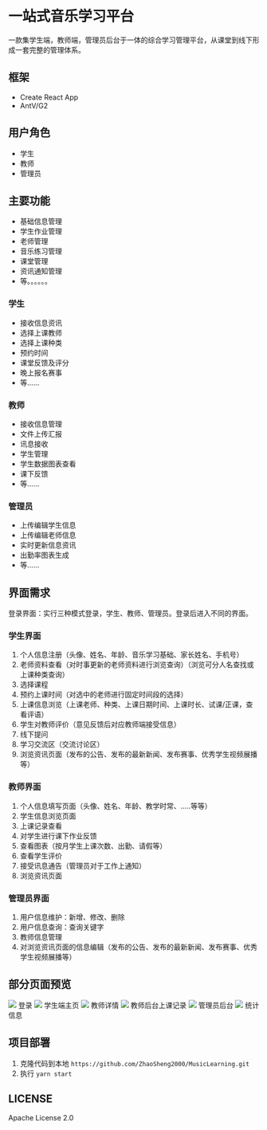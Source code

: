 # 一站式音乐学习平台

一款集学生端，教师端，管理员后台于一体的综合学习管理平台，从课堂到线下形成一套完整的管理体系。

## 框架
- Create React App
- AntV/G2

## 用户角色
- 学生
- 教师
- 管理员

## 主要功能
- 基础信息管理
- 学生作业管理
- 老师管理
- 音乐练习管理
- 课堂管理
- 资讯通知管理
- 等。。。。。。

### 学生
- 接收信息资讯
- 选择上课教师
- 选择上课种类
- 预约时间
- 课堂反馈及评分
- 晚上报名赛事
- 等...... 

### 教师
- 接收信息管理
- 文件上传汇报
- 讯息接收
- 学生管理
- 学生数据图表查看
- 课下反馈
- 等......

### 管理员
- 上传编辑学生信息
- 上传编辑老师信息
- 实时更新信息资讯
- 出勤率图表生成
- 等......

## 界面需求
登录界面：实行三种模式登录，学生、教师、管理员。登录后进入不同的界面。
### 学生界面
1. 个人信息注册（头像、姓名、年龄、音乐学习基础、家长姓名、手机号）
2. 老师资料查看（对时事更新的老师资料进行浏览查询）（浏览可分人名查找或上课种类查询）
3. 选择课程
4. 预约上课时间（对选中的老师进行固定时间段的选择）
5. 上课信息浏览（上课老师、种类、上课日期时间、上课时长、试课/正课，查看评语）
6. 学生对教师评价（意见反馈后对应教师端接受信息）
7. 线下提问
8. 学习交流区（交流讨论区）
9. 浏览资讯页面（发布的公告、发布的最新新闻、发布赛事、优秀学生视频展播等）

### 教师界面
1. 个人信息填写页面（头像、姓名、年龄、教学时常、.....等等）
2. 学生信息浏览页面
3. 上课记录查看
4. 对学生进行课下作业反馈
5. 查看图表（按月学生上课次数、出勤、请假等）
6. 查看学生评价
7. 接受讯息通告（管理员对于工作上通知）
8. 浏览资讯页面

### 管理员界面
1. 用户信息维护：新增、修改、删除
2. 用户信息查询：查询关键字
3. 教师信息管理
3. 对浏览资讯页面的信息编辑（发布的公告、发布的最新新闻、发布赛事、优秀学生视频展播等）

## 部分页面预览
![](.README_images/34a513f0.png)
登录
![](.README_images/226ad741.png)
学生端主页
![](.README_images/f943309f.png)
教师详情
![](.README_images/34b08b99.png)
教师后台上课记录
![](.README_images/f8a65c33.png)
管理员后台
![](.README_images/7c1acec7.png)
统计信息
## 项目部署
1. 克隆代码到本地
`https://github.com/ZhaoSheng2000/MusicLearning.git`
2. 执行 `yarn start`
## LICENSE
Apache License 2.0

